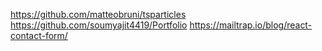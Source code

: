 https://github.com/matteobruni/tsparticles
https://github.com/soumyajit4419/Portfolio
https://mailtrap.io/blog/react-contact-form/
